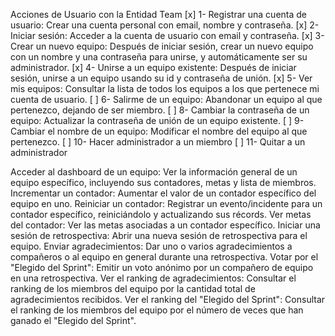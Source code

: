 Acciones de Usuario con la Entidad Team
[x] 1- Registrar una cuenta de usuario: Crear una cuenta personal con email, nombre y contraseña.
[x] 2- Iniciar sesión: Acceder a la cuenta de usuario con email y contraseña.
[x] 3- Crear un nuevo equipo: Después de iniciar sesión, crear un nuevo equipo con un nombre y una contraseña para unirse, y automáticamente ser su administrador.
[x] 4- Unirse a un equipo existente: Después de iniciar sesión, unirse a un equipo usando su id y contraseña de unión.
[x] 5- Ver mis equipos: Consultar la lista de todos los equipos a los que pertenece mi cuenta de usuario.
[ ] 6- Salirme de un equipo: Abandonar un equipo al que pertenezco, dejando de ser miembro.
[ ] 8- Cambiar la contraseña de un equipo: Actualizar la contraseña de unión de un equipo existente.
[ ] 9- Cambiar el nombre de un equipo: Modificar el nombre del equipo al que pertenezco.
[ ] 10- Hacer administrador a un miembro
[ ] 11- Quitar a un administrador

Acceder al dashboard de un equipo: Ver la información general de un equipo específico, incluyendo sus contadores, metas y lista de miembros.
Incrementar un contador: Aumentar el valor de un contador específico del equipo en uno.
Reiniciar un contador: Registrar un evento/incidente para un contador específico, reiniciándolo y actualizando sus récords.
Ver metas del contador: Ver las metas asociadas a un contador específico.
Iniciar una sesión de retrospectiva: Abrir una nueva sesión de retrospectiva para el equipo.
Enviar agradecimientos: Dar uno o varios agradecimientos a compañeros o al equipo en general durante una retrospectiva.
Votar por el "Elegido del Sprint": Emitir un voto anónimo por un compañero de equipo en una retrospectiva.
Ver el ranking de agradecimientos: Consultar el ranking de los miembros del equipo por la cantidad total de agradecimientos recibidos.
Ver el ranking del "Elegido del Sprint": Consultar el ranking de los miembros del equipo por el número de veces que han ganado el "Elegido del Sprint".